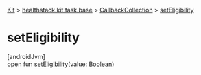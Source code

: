 
[Kit](../../../kit.html) > [healthstack.kit.task.base](../index.html) > [CallbackCollection](index.html) > [setEligibility](set-eligibility.html)



# setEligibility



[androidJvm]\
open fun [setEligibility](set-eligibility.html)(value: [Boolean](https://kotlinlang.org/api/latest/jvm/stdlib/kotlin/-boolean/index.html))




